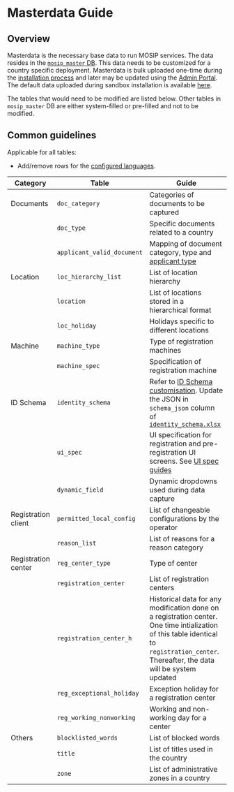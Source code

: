 # Masterdata Guide

## Overview
Masterdata is the necessary base data to run MOSIP services. The data resides in the [`mosip_master` DB](https://github.com/mosip/admin-services/tree/1.2.0-rc2/db_scripts/mosip_master). This data needs to be customized for a country specific deployment.  Masterdata is bulk uploaded one-time during the [installation process](https://github.com/mosip/mosip-infra/tree/1.2.0-rc2/deployment/v3/mosip/kernel/masterdata) and later may be updated using the [Admin Portal](admin-portal-guide.md). The default data uploaded during sandbox installation is available [here](https://github.com/mosip/mosip-data/tree/lts/mosip_master/xlsx). 

The tables that would need to be modified are listed below.  Other tables in `mosip_master` DB are either system-filled or pre-filled and not to be modified.

## Common guidelines
Applicable for all tables:

* Add/remove rows for the [configured languages](). 

|Category|Table|Guide|
|---|---|---|
|Documents|`doc_category`|Categories of documents to be captured|
||`doc_type`| Specific documents related to a country|
||`applicant_valid_document`|Mapping of document category, type and [applicant type](https://github.com/mosip/mosip-config/blob/develop3-v3/applicanttype.mvel)|
|Location|`loc_hierarchy_list`|List of location hierarchy|
||`location`|List of locations stored in a hierarchical format|
||`loc_holiday`|Holidays specific to different locations|
|Machine|`machine_type`|Type of registration machines|
||`machine_spec`|Specification of registration machine|
|ID Schema|`identity_schema`| Refer to [ID Schema customisation](id-schema.md). Update the JSON in `schema_json` column of [`identity_schema.xlsx`](https://github.com/mosip/mosip-data/tree/lts/mosip_master/xlsx/identity_schema.xlsx)|
||`ui_spec`|UI specification for registration and pre-registration UI screens. See [UI spec guides]()|
||`dynamic_field`|Dynamic dropdowns used during data capture|
|Registration client|`permitted_local_config`|List of changeable configurations by the operator|
||`reason_list`|List of reasons for a reason category|
|Registration center|`reg_center_type`|Type of center |
||`registration_center`|List of registration centers|
||`registration_center_h`|Historical data for any modification done on a registration center. One time intialization of this table identical to `registration_center`. Thereafter, the data will be system updated|
||`reg_exceptional_holiday`|Exception holiday for a registration center|
||`reg_working_nonworking`|Working and non-working day for a center|
|Others|`blocklisted_words`|List of blocked words|
||`title`|List of titles used in the country|
||`zone`|List of administrative zones in a country|

